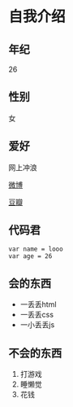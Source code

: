 # 自我介绍

## 年纪

26

## 性别

女

## 爱好

网上冲浪

[微博](https://weibo.com)

[豆瓣](https://douban.com)

## 代码君

```
var name = looo
var age = 26
```

## 会的东西

- 一丢丢html
- 一丢丢css
- 一小丢丢js

## 不会的东西

1. 打游戏
2. 睡懒觉
3. 花钱
